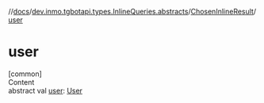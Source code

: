 //[docs](../../../index.md)/[dev.inmo.tgbotapi.types.InlineQueries.abstracts](../index.md)/[ChosenInlineResult](index.md)/[user](user.md)



# user  
[common]  
Content  
abstract val [user](user.md): [User](../../dev.inmo.tgbotapi.types/-user/index.md)  



